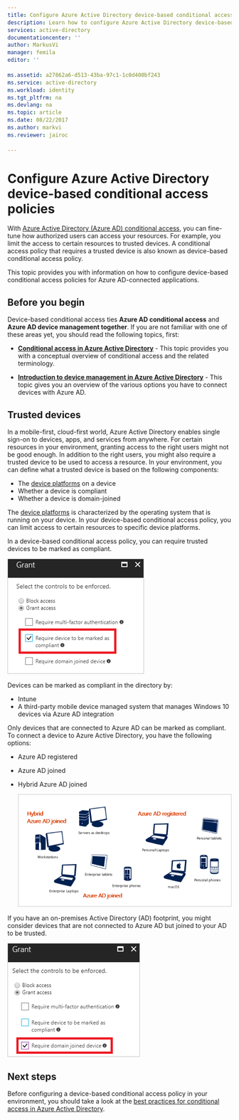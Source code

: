 ```yaml
---
title: Configure Azure Active Directory device-based conditional access policies | Microsoft Docs
description: Learn how to configure Azure Active Directory device-based conditional access policies.
services: active-directory
documentationcenter: ''
author: MarkusVi
manager: femila
editor: ''

ms.assetid: a27862a6-d513-43ba-97c1-1c0d400bf243
ms.service: active-directory
ms.workload: identity
ms.tgt_pltfrm: na
ms.devlang: na
ms.topic: article
ms.date: 08/22/2017
ms.author: markvi
ms.reviewer: jairoc

---
```

# Configure Azure Active Directory device-based conditional access policies

With [Azure Active Directory (Azure AD) conditional access](active-directory-conditional-access-azure-portal.md), you can fine-tune how authorized users can access your resources. For example, you limit the access to certain resources to trusted devices. A conditional access policy that requires a trusted device is also known as device-based conditional access policy.

This topic provides you with information on how to configure device-based conditional access policies for Azure AD-connected applications. 


## Before you begin

Device-based conditional access ties **Azure AD conditional access** and **Azure AD device management together**. If you are not familiar with one of these areas yet, you should read the following topics, first:

- **[Conditional access in Azure Active Directory](active-directory-conditional-access-azure-portal.md)** - This topic provides you with a conceptual overview of conditional access and the related terminology.

- **[Introduction to device management in Azure Active Directory](device-management-introduction.md)** - This topic gives you an overview of the various options you have to connect devices with Azure AD. 


## Trusted devices

In a mobile-first, cloud-first world, Azure Active Directory enables single sign-on to devices, apps, and services from anywhere. For certain resources in your environment, granting access to the right users might not be good enough. In addition to the right users, you might also require a trusted device to be used to access a resource. In your environment, you can define what a trusted device is based on the following components:

- The [device platforms](active-directory-conditional-access-azure-portal.md#device-platforms) on a device
- Whether a device is compliant
- Whether a device is domain-joined 

The [device platforms](active-directory-conditional-access-azure-portal.md#device-platforms) is characterized by the operating system that is running on your device. In your device-based conditional access policy, you can limit access to certain resources to specific device platforms.



In a device-based conditional access policy, you can require trusted devices to be marked as compliant.

![Cloud apps](./media/active-directory-conditional-access-policy-connected-applications/24.png)

Devices can be marked as compliant in the directory by:

- Intune 
- A third-party mobile device managed system that manages Windows 10 devices via Azure AD integration 
 
  

Only devices that are connected to Azure AD can be marked as compliant. To connect a device to Azure Active Directory, you have the following options: 

- Azure AD registered
- Azure AD joined
- Hybrid Azure AD joined

    ![Cloud apps](./media/active-directory-conditional-access-policy-connected-applications/26.png)

If you have an on-premises Active Directory (AD) footprint, you might consider devices that are not connected to Azure AD but joined to your AD to be trusted.

![Cloud apps](./media/active-directory-conditional-access-policy-connected-applications/25.png)


## Next steps

Before configuring a device-based conditional access policy in your environment, you should take a look at the [best practices for conditional access in Azure Active Directory](active-directory-conditional-access-best-practices.md).

